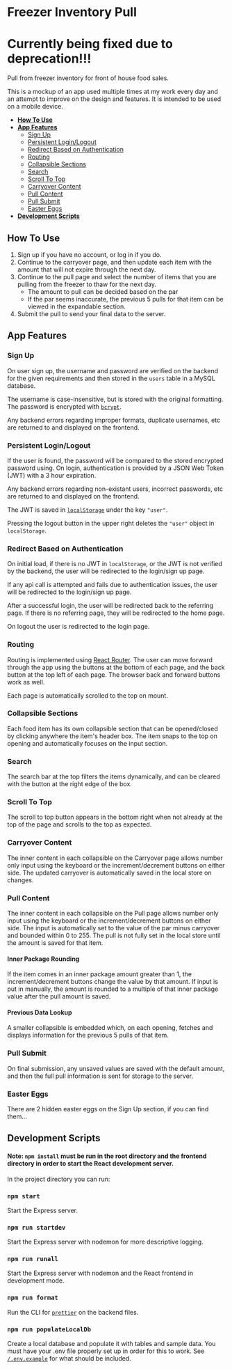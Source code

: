 # Freezer Inventory Pull

# Currently being fixed due to deprecation!!!

Pull from freezer inventory for front of house food sales.

This is a mockup of an app used multiple times at my work every day and an attempt to improve on the design and features. It is intended to be used  on a mobile device.

- **[How To Use](#how-to-use)**
- **[App Features](#app-features)**
    - [Sign Up](#sign-up)
    - [Persistent Login/Logout](#persistent-login/logout)
    - [Redirect Based on Authentication](#redirect-based-on-authentication)
    - [Routing](#routing)
    - [Collapsible Sections](#collapsible-sections)
    - [Search](#search)
    - [Scroll To Top](#scroll-to-top)
    - [Carryover Content](#carryover-content)
    - [Pull Content](#pull-content)
    - [Pull Submit](#pull-submit)
    - [Easter Eggs](#easter-eggs)
- **[Development Scripts](#development-scripts)**

## How To Use
1. Sign up if you have no account, or log in if you do.
2. Continue to the carryover page, and then update each item with the amount that will not expire through the next day.
3. Continue to the pull page and select the number of items that you are pulling from the freezer to thaw for the next day.
    - The amount to pull can be decided based on the par
    - If the par seems inaccurate, the previous 5 pulls for that item can be viewed in the expandable section.
4. Submit the pull to send your final data to the server.

## App Features
### Sign Up
On user sign up, the username and password are verified on the backend for the given requirements and then stored in the `users` table in a MySQL database.

The username is case-insensitive, but is stored with the original formatting. The password is encrypted with [`bcrypt`](https://www.npmjs.com/package/bcrypt).

Any backend errors regarding improper formats, duplicate usernames, etc are returned to and displayed on the frontend.

### Persistent Login/Logout
If the user is found, the password will be compared to the stored encrypted password using. On login, authentication is provided by a JSON Web Token (JWT) with a 3 hour expiration.

Any backend errors regarding non-existant users, incorrect passwords, etc are returned to and displayed on the frontend.

The JWT is saved in [`localStorage`](https://developer.mozilla.org/en-US/docs/Web/API/Window/localStorage) under the key `"user"`.

Pressing the logout button in the upper right deletes the `"user"` object in `localStorage`.

### Redirect Based on Authentication
On initial load, if there is no JWT in `localStorage`, or the JWT is not verified by the backend, the user will be redirected to the login/sign up page.

If any api call is attempted and fails due to authentication issues, the user will be redirected to the login/sign up page.

After a successful login, the user will be redirected back to the referring page. If there is no referring page, they will be redirected to the home page.

On logout the user is redirected to the login page.

### Routing
Routing is implemented using [React Router](https://reactrouter.com/). The user can move forward through the app using the buttons at the bottom of each page, and the back button at the top left of each page. The browser back and forward buttons work as well.

Each page is automatically scrolled to the top on mount.

### Collapsible Sections
Each food item has its own collapsible section that can be opened/closed by clicking anywhere the item's header box. The item snaps to the top on opening and automatically focuses on the input section.

### Search
The search bar at the top filters the items dynamically, and can be cleared with the button at the right edge of the box.

### Scroll To Top
The scroll to top button appears in the bottom right when not already at the top of the page and scrolls to the top as expected.

### Carryover Content
The inner content in each collapsible on the Carryover page allows number only input using the keyboard or the increment/decrement buttons on either side. The updated carryover is automatically saved in the local store on changes.

### Pull Content
The inner content in each collapsible on the Pull page allows number only input using the keyboard or the increment/decrement buttons on either side. The input is automatically set to the value of the par minus carryover and bounded within 0 to 255. The pull is not fully set in the local store until the amount is saved for that item.

#### Inner Package Rounding
If the item comes in an inner package amount greater than 1, the increment/decrement buttons change the value by that amount. If input is put in manually, the amount is rounded to a multiple of that inner package value after the pull amount is saved.

#### Previous Data Lookup
A smaller collapsible is embedded which, on each opening, fetches and displays information for the previous 5 pulls of that item.

### Pull Submit
On final submission, any unsaved values are saved with the default amount, and then the full pull information is sent for storage to the server.

### Easter Eggs
There are 2 hidden easter eggs on the Sign Up section, if you can find them...

## Development Scripts
#### Note: `npm install` must be run in the root directory and the frontend directory in order to start the React development server.

In the project directory you can run:

### `npm start`

Start the Express server.

### `npm run startdev`

Start the Express server with nodemon for more descriptive logging.

### `npm run runall`

Start the Express server with nodemon and the React frontend in development mode.

### `npm run format`

Run the CLI for [`prettier`](https://prettier.io/) on the backend files.

### `npm run populateLocalDb`

Create a local database and populate it with tables and sample data. You must have your .env file properly set up in order for this to work. See [`/.env.example`](https://github.com/holdenout/freezer-pull/blob/main/.env.example) for what should be included.

